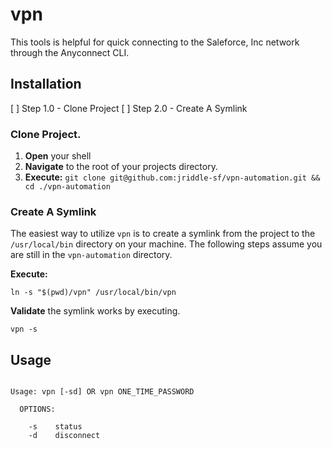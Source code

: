 # vpn

This tools is helpful for quick connecting to the Saleforce, Inc network through the Anyconnect CLI.

## Installation

[ ] Step 1.0 - Clone Project
[ ] Step 2.0 - Create A Symlink

### Clone Project.

1. **Open** your shell
1. **Navigate** to the root of your projects directory.
1. **Execute:** `git clone git@github.com:jriddle-sf/vpn-automation.git && cd ./vpn-automation`

### Create A Symlink

The easiest way to utilize `vpn` is to create a symlink from the project to the `/usr/local/bin` directory on your machine. The following steps assume you are still in the `vpn-automation` directory.

**Execute:**

```
ln -s "$(pwd)/vpn" /usr/local/bin/vpn
```

**Validate** the symlink works by executing.

```
vpn -s
```

## Usage

```

Usage: vpn [-sd] OR vpn ONE_TIME_PASSWORD

  OPTIONS:

    -s    status
    -d    disconnect

```